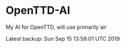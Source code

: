 # OpenTTD-AI
My AI for OpenTTD, will use primarily air

Latest backup: Sun Sep 15 13:58:01 UTC 2019
